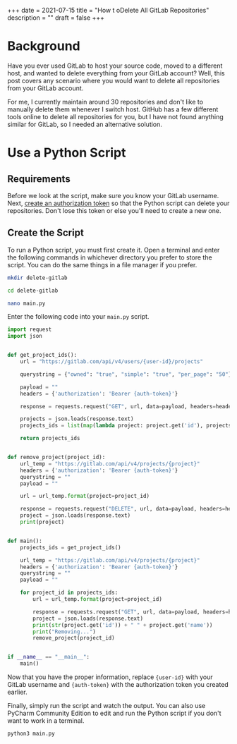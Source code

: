 +++
date = 2021-07-15
title = "How t oDelete All GitLab Repositories"
description = ""
draft = false
+++

# Background

Have you ever used GitLab to host your source code, moved to a different host,
and wanted to delete everything from your GitLab account? Well, this post covers
any scenario where you would want to delete all repositories from your GitLab
account.

For me, I currently maintain around 30 repositories and don't like to manually
delete them whenever I switch host. GitHub has a few different tools online to
delete all repositories for you, but I have not found anything similar for
GitLab, so I needed an alternative solution.

# Use a Python Script

## Requirements

Before we look at the script, make sure you know your GitLab username. Next,
[create an authorization
token](https://gitlab.com/-/profile/personal_access_tokens) so that the Python
script can delete your repositories. Don't lose this token or else you'll need
to create a new one.

## Create the Script

To run a Python script, you must first create it. Open a terminal and enter the
following commands in whichever directory you prefer to store the script. You
can do the same things in a file manager if you prefer.

```sh
mkdir delete-gitlab
```

```sh
cd delete-gitlab
```

```sh
nano main.py
```

Enter the following code into your `main.py` script.

``` python
import request
import json


def get_project_ids():
    url = "https://gitlab.com/api/v4/users/{user-id}/projects"

    querystring = {"owned": "true", "simple": "true", "per_page": "50"}

    payload = ""
    headers = {'authorization': 'Bearer {auth-token}'}

    response = requests.request("GET", url, data=payload, headers=headers, params=querystring)

    projects = json.loads(response.text)
    projects_ids = list(map(lambda project: project.get('id'), projects))

    return projects_ids


def remove_project(project_id):
    url_temp = "https://gitlab.com/api/v4/projects/{project}"
    headers = {'authorization': 'Bearer {auth-token}'}
    querystring = ""
    payload = ""

    url = url_temp.format(project=project_id)

    response = requests.request("DELETE", url, data=payload, headers=headers, params=querystring)
    project = json.loads(response.text)
    print(project)


def main():
    projects_ids = get_project_ids()

    url_temp = "https://gitlab.com/api/v4/projects/{project}"
    headers = {'authorization': 'Bearer {auth-token}'}
    querystring = ""
    payload = ""

    for project_id in projects_ids:
        url = url_temp.format(project=project_id)

        response = requests.request("GET", url, data=payload, headers=headers, params=querystring)
        project = json.loads(response.text)
        print(str(project.get('id')) + " " + project.get('name'))
        print("Removing...")
        remove_project(project_id)


if __name__ == "__main__":
    main()
```

Now that you have the proper information, replace `{user-id}` with your GitLab
username and `{auth-token}` with the authorization token you created earlier.

Finally, simply run the script and watch the output. You can also use PyCharm
Community Edition to edit and run the Python script if you don't want to work
in a terminal.

```sh
python3 main.py
```
